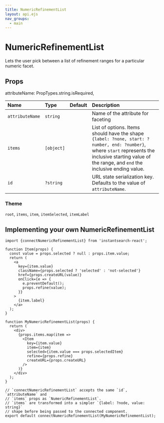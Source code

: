 ```yaml
---
title: NumericRefinementList
layout: api.ejs
nav_groups:
  - main
---
```


# NumericRefinementList

Lets the user pick between a list of refinement ranges for a particular numeric facet.

## Props
attributeName: PropTypes.string.isRequired,

Name | Type | Default |Description
:- | :- | :- | :-
`attributeName` | `string` | | Name of the attribute for faceting
`items` | `[object]` | | List of options. Items should have the shape `{label: ?none, start: ?number, end: ?number}`, where `start` represents the inclusive starting value of the range, and `end` the inclusive ending value.
`id` | `?string` | | URL state serialization key. Defaults to the value of `attributeName`.

### Theme

`root`, `items`, `item`, `itemSelected`, `itemLabel`

## Implementing your own NumericRefinementList

```
import {connectNumericRefinementList} from 'instantsearch-react';

function Item(props) {
  const value = props.selected ? null : props.item.value;
  return (
    <a
      key={item.value}
      className={props.selected ? 'selected' : 'not-selected'}
      href={props.createURL(value)}
      onClick={e => {
        e.preventDefault();
        props.refine(value);
      }}
    >
      {item.label}
    </a>
  );
}

function MyNumericRefinementList(props) {
  return (
    <div>
      {props.items.map(item =>
        <Item
          key={item.value}
          item={item}
          selected={item.value === props.selectedItem}
          refine={props.refine}
          createURL={props.createURL}
        />
      )}
    </div>
  );
}

// `connectNumericRefinementList` accepts the same `id`, `attributeName` and
// `items` props as `NumericRefinementList`.
// `items` are transformed into a simpler `{label: ?node, value: string}`
// shape before being passed to the connected component.
export default connectNumericRefinementList(MyNumericRefinementList);
```
